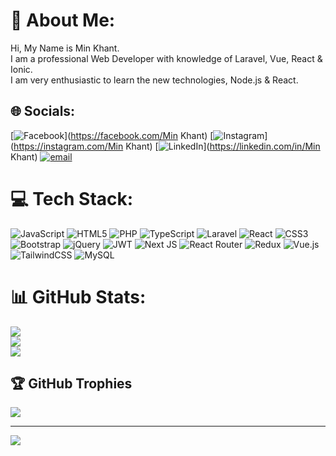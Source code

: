 # 💫 About Me:
Hi, My Name is Min Khant. <br>I am a professional Web Developer with knowledge of Laravel, Vue, React & Ionic.<br>I am very enthusiastic to learn the new technologies, Node.js & React.


## 🌐 Socials:
[![Facebook](https://img.shields.io/badge/Facebook-%231877F2.svg?logo=Facebook&logoColor=white)](https://facebook.com/Min Khant) [![Instagram](https://img.shields.io/badge/Instagram-%23E4405F.svg?logo=Instagram&logoColor=white)](https://instagram.com/Min Khant) [![LinkedIn](https://img.shields.io/badge/LinkedIn-%230077B5.svg?logo=linkedin&logoColor=white)](https://linkedin.com/in/Min Khant) [![email](https://img.shields.io/badge/Email-D14836?logo=gmail&logoColor=white)](mailto:minkhant22334456@gmail.com) 

# 💻 Tech Stack:
![JavaScript](https://img.shields.io/badge/javascript-%23323330.svg?style=for-the-badge&logo=javascript&logoColor=%23F7DF1E) ![HTML5](https://img.shields.io/badge/html5-%23E34F26.svg?style=for-the-badge&logo=html5&logoColor=white) ![PHP](https://img.shields.io/badge/php-%23777BB4.svg?style=for-the-badge&logo=php&logoColor=white) ![TypeScript](https://img.shields.io/badge/typescript-%23007ACC.svg?style=for-the-badge&logo=typescript&logoColor=white) ![Laravel](https://img.shields.io/badge/laravel-%23FF2D20.svg?style=for-the-badge&logo=laravel&logoColor=white) ![React](https://img.shields.io/badge/react-%2320232a.svg?style=for-the-badge&logo=react&logoColor=%2361DAFB) ![CSS3](https://img.shields.io/badge/css3-%231572B6.svg?style=for-the-badge&logo=css3&logoColor=white) ![Bootstrap](https://img.shields.io/badge/bootstrap-%238511FA.svg?style=for-the-badge&logo=bootstrap&logoColor=white) ![jQuery](https://img.shields.io/badge/jquery-%230769AD.svg?style=for-the-badge&logo=jquery&logoColor=white) ![JWT](https://img.shields.io/badge/JWT-black?style=for-the-badge&logo=JSON%20web%20tokens) ![Next JS](https://img.shields.io/badge/Next-black?style=for-the-badge&logo=next.js&logoColor=white) ![React Router](https://img.shields.io/badge/React_Router-CA4245?style=for-the-badge&logo=react-router&logoColor=white) ![Redux](https://img.shields.io/badge/redux-%23593d88.svg?style=for-the-badge&logo=redux&logoColor=white) ![Vue.js](https://img.shields.io/badge/vue.js-%2335495e.svg?style=for-the-badge&logo=vuedotjs&logoColor=%234FC08D) ![TailwindCSS](https://img.shields.io/badge/tailwindcss-%2338B2AC.svg?style=for-the-badge&logo=tailwind-css&logoColor=white) ![MySQL](https://img.shields.io/badge/mysql-4479A1.svg?style=for-the-badge&logo=mysql&logoColor=white)
# 📊 GitHub Stats:
![](https://github-readme-stats.vercel.app/api?username=Khant135&theme=dark&hide_border=false&include_all_commits=true&count_private=true)<br/>
![](https://nirzak-streak-stats.vercel.app/?user=Khant135&theme=dark&hide_border=false)<br/>
![](https://github-readme-stats.vercel.app/api/top-langs/?username=Khant135&theme=dark&hide_border=false&include_all_commits=true&count_private=true&layout=compact)

## 🏆 GitHub Trophies
![](https://github-profile-trophy.vercel.app/?username=Khant135&theme=default&no-frame=false&no-bg=false&margin-w=4)

---
[![](https://visitcount.itsvg.in/api?id=Khant135&icon=0&color=0)](https://visitcount.itsvg.in)

<!-- Proudly created with GPRM ( https://gprm.itsvg.in ) -->
